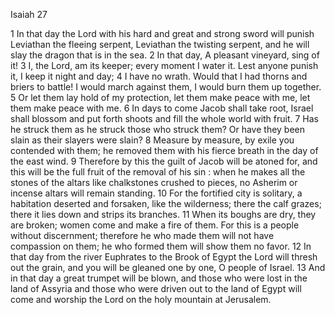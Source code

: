 Isaiah 27

1	In that day the Lord with his hard and great and strong sword will punish Leviathan the fleeing serpent, Leviathan the twisting serpent, and he will slay the dragon that is in the sea.
2	In that day, A pleasant vineyard, sing of it!
3	I, the Lord, am its keeper; every moment I water it. Lest anyone punish it, I keep it night and day;
4	I have no wrath. Would that I had thorns and briers to battle! I would march against them, I would burn them up together.
5	Or let them lay hold of my protection, let them make peace with me, let them make peace with me.
6	In days to come Jacob shall take root, Israel shall blossom and put forth shoots and fill the whole world with fruit.
7	Has he struck them as he struck those who struck them? Or have they been slain as their slayers were slain?
8	Measure by measure, by exile you contended with them; he removed them with his fierce breath in the day of the east wind.
9	Therefore by this the guilt of Jacob will be atoned for, and this will be the full fruit of the removal of his sin : when he makes all the stones of the altars like chalkstones crushed to pieces, no Asherim or incense altars will remain standing.
10	For the fortified city is solitary, a habitation deserted and forsaken, like the wilderness; there the calf grazes; there it lies down and strips its branches.
11	When its boughs are dry, they are broken; women come and make a fire of them. For this is a people without discernment; therefore he who made them will not have compassion on them; he who formed them will show them no favor.
12	In that day from the river Euphrates to the Brook of Egypt the Lord will thresh out the grain, and you will be gleaned one by one, O people of Israel.
13	And in that day a great trumpet will be blown, and those who were lost in the land of Assyria and those who were driven out to the land of Egypt will come and worship the Lord on the holy mountain at Jerusalem.


